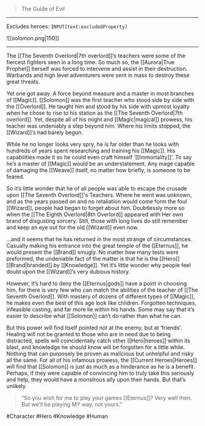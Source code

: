 >The Guide of Evil
---

Excludes heroes: `INPUT[text:excludedProperty]`

![[solomon.png|150]]

---
The [[The Seventh Overlord|7th overlord]]’s teachers were some of the fiercest fighters seen in a long time. So much so, the [[Aurora|True Prophet]] herself was forced to intervene and assist in their destruction. Warbands and high level adventurers were sent in mass to destroy these great threats. 

Yet one got away. A force beyond measure and a master in most branches of [[Magic]]. [[Solomon]] was the first teacher who stood side by side with the [[Overlord]]. He taught him and stood by his side with upmost loyalty when he chose to rise to his station as the [[The Seventh Overlord|7th overlord]]. Yet, despite all of his might and [[Magic|magical]] prowess, his teacher was undeniably a step beyond him. Where his limits stopped, the [[Wizard]]’s had barely begun.

While he no longer looks very spry, he is far older than he looks with hundreds of years spent researching and training his [[Magic]]. His capabilities made it so he could even craft himself ‘[[Immortality]]’. To say he’s a master of [[Magic]] would be an understatement. Any mage capable of damaging the [[Weave]] itself, no matter how briefly, is someone to be feared.

So it’s little wonder that he of all people was able to escape the crusade upon [[The Seventh Overlord]]'s Teachers. Where he went was unknown, and as the years passed on and no retaliation would come form the foul [[Wizard]], people had began to forget about him. Doubtlessly more so when the [[The Eighth Overlord|8th Overlord]] appeared with Her own brand of disgusting sorcery. Still, those with long lives do still remember and keep an eye out for the old [[Wizard]] even now.

…and it seems that he has returned in the most strange of circumstances. Casually making his entrance into the great temple of the [[Eternus]], he would present the [[Brand]] smugly. No matter how many tests were preformed, the undeniable fact of the matter is that he is the [[Hero]] [[Brand|branded]] by [[Knowledge]]. Yet it’s little wonder why people feel doubt upon the [[Wizard]]’s very dubious history.

However, it’s hard to deny the [[Eternus|gods]] have a point in choosing him, for there is very few who can match the abilities of the teacher of [[The Seventh Overlord]]. With mastery of dozens of different types of [[Magic]], he makes even the best of this age look like children. Forgotten techniques, infeasible casting, and far more lie within his hands. Some may say that it’s easier to describe what [[Solomon]] can’t do rather than what he can.

But this power will find itself pointed not at the enemy, but at ‘friends’. Healing will not be granted to those who are in need due to being distracted, spells will coincidentally catch other [[Hero|heroes]] within its blast, and knowledge he should know will be forgotten for a little while. Nothing that can purposely be proven as malicious but unhelpful and risky all the same. For all of his infamous prowess, the [[Current Heroes|Heroes]] will find that [[Solomon]] is just as much as a hinderance as he is a benefit. Perhaps, if they were capable of convincing him to truly take this seriously and help, they would have a monstrous ally upon their hands. But that’s unlikely.

>“So you wish for me to play your games [[Eternus]]? Very well then. But we’ll be playing MY way, not yours.”

#Character #Hero #Knowledge #Human